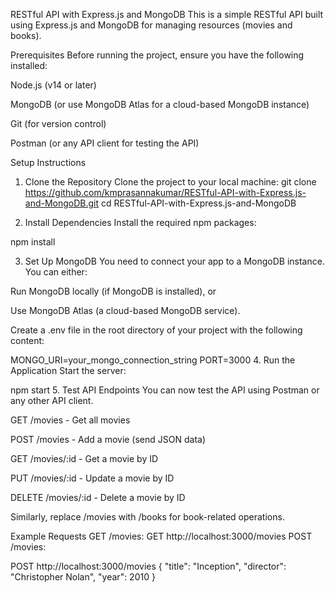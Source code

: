 RESTful API with Express.js and MongoDB
This is a simple RESTful API built using Express.js and MongoDB for managing resources (movies and books).

Prerequisites
Before running the project, ensure you have the following installed:

Node.js (v14 or later)

MongoDB (or use MongoDB Atlas for a cloud-based MongoDB instance)

Git (for version control)

Postman (or any API client for testing the API)

Setup Instructions
1. Clone the Repository
Clone the project to your local machine:
git clone https://github.com/kmprasannakumar/RESTful-API-with-Express.js-and-MongoDB.git
cd RESTful-API-with-Express.js-and-MongoDB

2. Install Dependencies
Install the required npm packages:

npm install

3. Set Up MongoDB
You need to connect your app to a MongoDB instance. You can either:

Run MongoDB locally (if MongoDB is installed), or

Use MongoDB Atlas (a cloud-based MongoDB service).

Create a .env file in the root directory of your project with the following content:

MONGO_URI=your_mongo_connection_string
PORT=3000
4. Run the Application
Start the server:

npm start
5. Test API Endpoints
You can now test the API using Postman or any other API client.

GET /movies - Get all movies

POST /movies - Add a movie (send JSON data)

GET /movies/:id - Get a movie by ID

PUT /movies/:id - Update a movie by ID

DELETE /movies/:id - Delete a movie by ID

Similarly, replace /movies with /books for book-related operations.

Example Requests
GET /movies:
GET http://localhost:3000/movies
POST /movies:


POST http://localhost:3000/movies
{
  "title": "Inception",
  "director": "Christopher Nolan",
  "year": 2010
}
